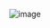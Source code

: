![image](https://github.com/jeungdong/CodingTest/assets/93365714/7be04e2f-94cd-45cd-852d-af38eebc1b33)
